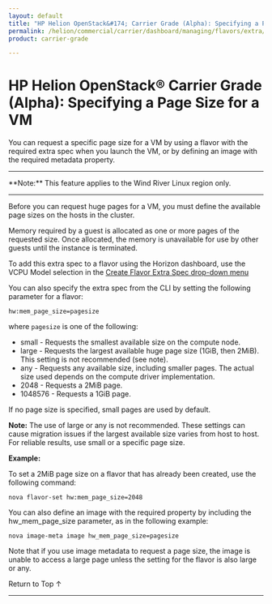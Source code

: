 ```yaml
---
layout: default
title: "HP Helion OpenStack&#174; Carrier Grade (Alpha): Specifying a Page Size for a VM"
permalink: /helion/commercial/carrier/dashboard/managing/flavors/extra/page/
product: carrier-grade

---
```

<!--UNDER REVISION-->

<script>

function PageRefresh {
onLoad="window.refresh"
}

PageRefresh();

</script>

<!-- <p style="font-size: small;"> <a href="/helion/commercial/carrier/ga1/install/">&#9664; PREV</a> | <a href="/helion/commercial/carrier/ga1/install-overview/">&#9650; UP</a> | <a href="/helion/commercial/carrier/ga1/">NEXT &#9654;</a></p> -->

# HP Helion OpenStack&#174; Carrier Grade (Alpha): Specifying a Page Size for a VM

You can request a specific page size for a VM by using a flavor with the required extra spec when you launch the
VM, or by defining an image with the required metadata property.

<hr>
**Note:** This feature applies to the Wind River Linux region only.
<hr>

Before you can request huge pages for a VM, you must define the available page sizes on the hosts in the cluster. 

Memory required by a guest is allocated as one or more pages of the requested size. Once allocated, the memory is unavailable for use by other guests until the instance is terminated.

To add this extra spec to a flavor using the Horizon dashboard, use the VCPU Model selection in the [Create Flavor Extra Spec drop-down menu](/helion/commercial/carrier/dashboard/managing/flavors/extra/)

You can also specify the extra spec from the CLI by setting the following parameter for a flavor:

	hw:mem_page_size=pagesize

where `pagesize` is one of the following:

* small - Requests the smallest available size on the compute node.
* large - Requests the largest available huge page size (1GiB, then 2MiB). This setting is not recommended (see note).
* any - Requests any available size, including smaller pages. The actual size used depends on the compute driver implementation. 
* 2048 - Requests a 2MiB page.
* 1048576 - Requests a 1GiB page.

If no page size is specified, small pages are used by default.

**Note:** The use of large or any is not recommended. These settings can cause migration issues if the largest available size varies from host to host. For reliable results, use small or a specific page size.

**Example:** 

To set a 2MiB page size on a flavor that has already been created, use the following command:

	nova flavor-set hw:mem_page_size=2048

You can also define an image with the required property by including the hw_mem_page_size parameter, as in the following example:

	nova image-meta image hw_mem_page_size=pagesize

Note that if you use image metadata to request a page size, the image is unable to access a large page unless the setting for the flavor is also large or any.

<a href="#top" style="padding:14px 0px 14px 0px; text-decoration: none;"> Return to Top &#8593; </a>


----
